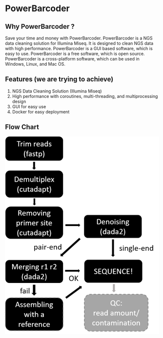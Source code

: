 # PowerBarcoder

## Why PowerBarcoder ?
Save your time and money with PowerBarcoder. 
PowerBarcoder is a NGS data cleaning solution for Illumina Miseq. 
It is designed to clean NGS data with high performance. 
PowerBarcoder is a GUI based software, which is easy to use. 
PowerBarcoder is a free software, which is open source. 
PowerBarcoder is a cross-platform software, which can be used in Windows, Linux, and Mac OS.

## Features (we are trying to achieve)
1. NGS Data Cleaning Solution (Illumina Miseq)
2. High performance with coroutines, multi-threading, and multiprocessing design
3. GUI for easy use
4. Docker for easy deployment

## Flow Chart

![pipeline](https://github.com/PowerBarcoder/PowerBarcoder/blob/main/pipeline.png)
